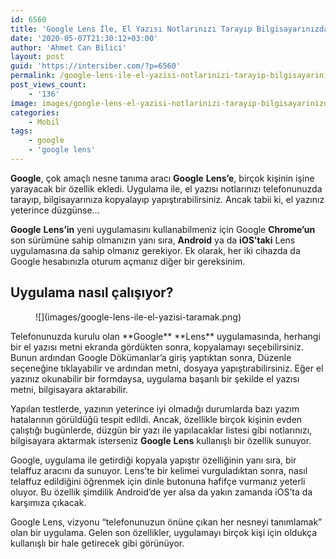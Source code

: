 ```yaml
---
id: 6560
title: 'Google Lens İle, El Yazısı Notlarınızı Tarayıp Bilgisayarınızda Kullanabilirsiniz'
date: '2020-05-07T21:30:12+03:00'
author: 'Ahmet Can Bilici'
layout: post
guid: 'https://intersiber.com/?p=6560'
permalink: /google-lens-ile-el-yazisi-notlarinizi-tarayip-bilgisayarinizda-kullanabilirsiniz/
post_views_count:
    - '136'
image: images/google-lens-el-yazisi-notlarinizi-tarayip-bilgisayarinizda-kullanabilirsiniz.png
categories:
    - Mobil
tags:
    - google
    - 'google lens'
---
```


**Google**, çok amaçlı nesne tanıma aracı **Google** **Lens’e**, birçok kişinin işine yarayacak bir özellik ekledi. Uygulama ile, el yazısı notlarınızı telefonunuzda tarayıp, bilgisayarınıza kopyalayıp yapıştırabilirsiniz. Ancak tabii ki, el yazınız yeterince düzgünse…

**Google** **Lens’in** yeni uygulamasını kullanabilmeniz için Google **Chrome’un** son sürümüne sahip olmanızın yanı sıra, **Android** ya da **iOS’taki** Lens uygulamasına da sahip olmanız gerekiyor. Ek olarak, her iki cihazda da Google hesabınızla oturum açmanız diğer bir gereksinim.

## Uygulama nasıl çalışıyor?

<figure class="wp-block-image size-large">![](images/google-lens-ile-el-yazisi-taramak.png)</figure>Telefonunuzda kurulu olan **Google** **Lens** uygulamasında, herhangi bir el yazısı metni ekranda gördükten sonra, kopyalamayı seçebilirsiniz. Bunun ardından Google Dökümanlar’a giriş yaptıktan sonra, Düzenle seçeneğine tıklayabilir ve ardından metni, dosyaya yapıştırabilirsiniz. Eğer el yazınız okunabilir bir formdaysa, uygulama başarılı bir şekilde el yazısı metni, bilgisayara aktarabilir.

Yapılan testlerde, yazının yeterince iyi olmadığı durumlarda bazı yazım hatalarının görüldüğü tespit edildi. Ancak, özellikle birçok kişinin evden çalıştığı bugünlerde, düzgün bir yazı ile yapılacaklar listesi gibi notlarınızı, bilgisayara aktarmak isterseniz **Google** **Lens** kullanışlı bir özellik sunuyor.

Google, uygulama ile getirdiği kopyala yapıştır özelliğinin yanı sıra, bir telaffuz aracını da sunuyor. Lens’te bir kelimei vurguladıktan sonra, nasıl telaffuz edildiğini öğrenmek için dinle butonuna hafifçe vurmanız yeterli oluyor. Bu özellik şimdilik Android’de yer alsa da yakın zamanda iOS’ta da karşımıza çıkacak.

Google Lens, vizyonu “telefonunuzun önüne çıkan her nesneyi tanımlamak” olan bir uygulama. Gelen son özellikler, uygulamayı birçok kişi için oldukça kullanışlı bir hale getirecek gibi görünüyor.